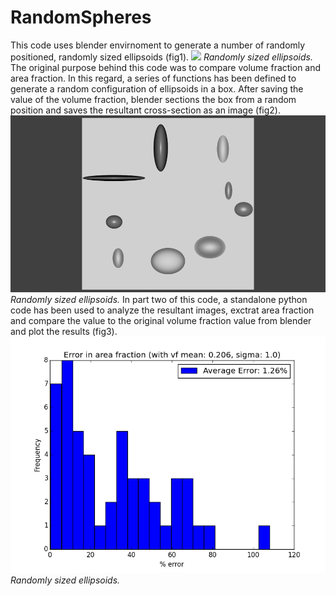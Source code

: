 # RandomSpheres

This code uses blender envirnoment to generate a number of randomly positioned, randomly sized ellipsoids (fig1).
<img src=(images/img1.png) width="48">
*<a name="fig1"></a> Randomly sized ellipsoids.*
The original purpose behind this code was to compare volume fraction and area fraction. In this regard, a series of functions has been defined to generate a random configuration of ellipsoids in a box. After saving the value of the volume fraction, blender sections the box from a random position and saves the resultant cross-section as an image (fig2).
<span>![<span>Main Window</span>](images/img2.png)</span> </br>
*<a name="fig2"></a> Randomly sized ellipsoids.*
In part two of this code, a standalone python code has been used to analyze the resultant images, exctrat area fraction and compare the value to the original volume fraction value from blender and plot the results (fig3).
<span>![<span>Main Window</span>](images/img3.png)</span> </br>
*<a name="fig3"></a> Randomly sized ellipsoids.*
    
